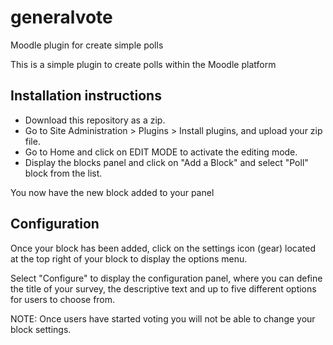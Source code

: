 # generalvote
Moodle plugin for create simple polls

This is a simple plugin to create polls within the Moodle platform

## Installation instructions

- Download this repository as a zip.
- Go to Site Administration > Plugins > Install plugins, and upload your zip file.
- Go to Home and click on EDIT MODE to activate the editing mode.
- Display the blocks panel and click on "Add a Block" and select "Poll" block from the list.

You now have the new block added to your panel

## Configuration

Once your block has been added, click on the settings icon (gear) located at the top right of your block to display the options menu.

Select "Configure" to display the configuration panel, where you can define the title of your survey, the descriptive text and up to five different options for users to choose from.

NOTE: Once users have started voting you will not be able to change your block settings.